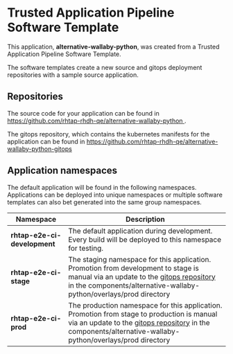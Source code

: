 # Trusted Application Pipeline Software Template

This application, **alternative-wallaby-python**, was created from a Trusted Application Pipeline Software Template.

The software templates create a new source and gitops deployment repositories with a sample source application. 

## Repositories

The source code for your application can be found in [https://github.com/rhtap-rhdh-qe/alternative-wallaby-python ](https://github.com/rhtap-rhdh-qe/alternative-wallaby-python ).
 
The gitops repository, which contains the kubernetes manifests for the application can be found in 
[https://github.com/rhtap-rhdh-qe/alternative-wallaby-python-gitops ](https://github.com/rhtap-rhdh-qe/alternative-wallaby-python-gitops ) 

## Application namespaces 

The default application will be found in the following namespaces. Applications can be deployed into unique namespaces or multiple software templates can also bet generated into the same group namespaces.  

|  Namespace   |  Description   |  
| -------- | -------- |   
| **rhtap-e2e-ci-development** | The default application during development. Every build will be deployed to this namespace for testing. | 
| **rhtap-e2e-ci-stage** | The staging namespace for this application. Promotion from development to stage is manual via an update to the [gitops repository](https://github.com/rhtap-rhdh-qe/alternative-wallaby-python-gitops ) in the components/alternative-wallaby-python/overlays/prod directory |  
| **rhtap-e2e-ci-prod** | The production namespace for this application. Promotion from stage to production is manual via an update to the [gitops repository](https://github.com/rhtap-rhdh-qe/alternative-wallaby-python-gitops ) in the components/alternative-wallaby-python/overlays/prod directory | 